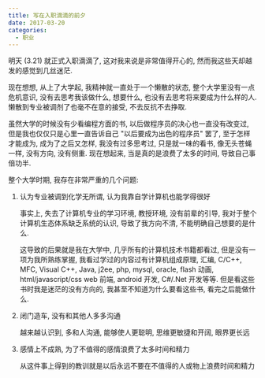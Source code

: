 ```yaml
---
title: 写在入职滴滴的前夕
date: 2017-03-20
categories:
  - 职业
---
```


明天 (3.21) 就正式入职滴滴了, 这对我来说是非常值得开心的, 然而我这些天却越发的感觉到几丝迷茫.

现在想想, 从上了大学起, 我精神就一直处于一个懒散的状态, 整个大学里没有一点危机意识, 没有去思考我该做什么, 想要什么, 也没有去思考将来要成为什么样的人. 懒散到专业被调剂了也毫不在意的接受, 不去反抗不去挣取.

虽然大学的时候没有少看编程方面的书, 以后做程序员的决心也一直没有改变过, 但是我也仅仅只是心里一直告诉自己 "以后要成为出色的程序员" 罢了, 至于怎样才能成为, 成为了之后又怎样, 我没有过多思考过, 只是就一味的看书, 像无头苍蝇一样, 没有方向, 没有侧重. 现在想起来, 当是真的是浪费了太多的时间, 导致自己事倍功半.

整个大学时期, 我存在非常严重的几个问题:

1. 认为专业被调到化学无所谓, 认为我靠自学计算机也能学得很好

   事实上, 失去了计算机专业的学习环境, 教授环境, 没有前辈的引导, 我对于整个计算机生态体系缺乏系统的认识, 导致了我方向不清, 不能明确自己想要的是什么.

   这导致的后果就是我在大学中, 几乎所有的计算机技术书籍都看过, 但是没有一项为我所熟练掌握, 我看过学过的内容过有计算机组成原理, 汇编, C/C++, MFC, Visual C++, Java, j2ee, php, mysql, oracle, flash 动画, html/javascript/css web 前端, android 开发, C#/.Net 开发等等. 但是看这些书时我是迷茫的没有方向的, 我甚至不知道为什么要看这些书, 看完之后能做什么.

2. 闭门造车, 没有和其他人多多沟通

   越来越认识到, 多和人沟通, 能够使人更聪明, 思维更敏捷和开阔, 眼界更长远

3. 感情上不成熟, 为了不值得的感情浪费了太多时间和精力

   从这件事上得到的教训就是以后永远不要在不值得的人或物上浪费时间和精力
